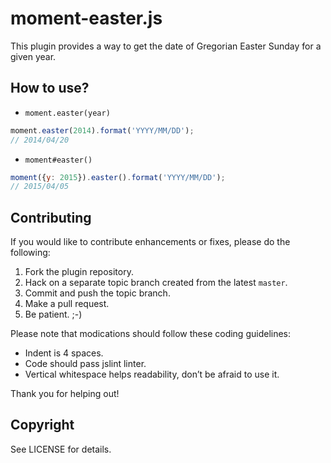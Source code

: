 moment-easter.js
================

This plugin provides a way to get the date of Gregorian Easter Sunday for a given year.

How to use?
-----------

* `moment.easter(year)`

```js
moment.easter(2014).format('YYYY/MM/DD');
// 2014/04/20
```

* `moment#easter()`

```js
moment({y: 2015}).easter().format('YYYY/MM/DD');
// 2015/04/05
```

Contributing
------------
If you would like to contribute enhancements or fixes, please do the following:

1. Fork the plugin repository.
1. Hack on a separate topic branch created from the latest `master`.
1. Commit and push the topic branch.
1. Make a pull request.
1. Be patient.  ;-)

Please note that modications should follow these coding guidelines:

- Indent is 4 spaces.
- Code should pass jslint linter.
- Vertical whitespace helps readability, don’t be afraid to use it.

Thank you for helping out!


Copyright
---------
See LICENSE for details.